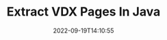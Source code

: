 ---
############################# Static ############################
layout: "auto-gen-merger"
date: 2022-09-19T14:10:55
draft: false
otherformats: docm docx dot dotm dotx epub html mht mhtml odp ods odt one otp ott pdf

############################# Head ############################
head_title: "Extract VDX Pages in Java"
head_description: "Quickly extract pages from a VDX file in Java. Save the new document containing the selected pages using the documents merger API."

############################# Header ############################
title: "Extract VDX Pages In Java"
description: "Extract VDX Pages with a few lines of Java code."
bg_image: "https://cms.admin.containerize.com/templates/aspose/App_Themes/V3/images/bg/header1.png"
bg_overlay: false
button:
    enable: true
    icon: "fas fa-arrow-down"
    label: "Download Free Trial"
    link: "https://downloads.groupdocs.com/merger/java"

############################# SubMenu ############################
submenu:
    enable: true

    left:
        img_alt: "GroupDocs.Merger for Java"
        image: "https://cms.admin.containerize.com/templates/groupdocs/images/product-logos/90x90-noborder/groupdocs-merger-java.png"
        product: "GroupDocs.Merger"
        platform: "Java"

    middle:
        button:

            # button loop
            - link: "https://apireference.groupdocs.com/merger/java"
              text: "API Reference"

            # button loop
            - link: "https://github.com/groupdocs-merger"
              text: "Code Examples"

            # button loop
            - link: "https://products.groupdocs.app/merger/family"
              text: "Live Demos"

            # button loop
            - link: "https://purchase.groupdocs.com/pricing/merger/java"
              text: "Pricing"

    right:
        link_download: "https://downloads.groupdocs.com/merger"
        link_learn: "https://docs.groupdocs.com/merger/java"
        link_buy: "https://purchase.groupdocs.com"

############################# About ############################
about:
    enable: true
    title: "About GroupDocs.Merger for Java API"
    content: |
        [GroupDocs.Merger for Java](/merger/java/) offers a simple solution to safely merge & split between a wide range of document formats including PDF, Microsoft Office (Word, Excel, PowerPoint, OneNote), OpenDocument, HTML, images and many others within Java applications. By adding just a few lines of the code, perform several document operations such as move, remove, rotate, swap, extract or change the orientation of pages within the documents. The documents merging API also supports previewing document pages as an image to analyse the document structure, formatting and content on the page.
        
        GroupDocs.Merger API is a right choice for corporate solutions which needs file page extracting features. These APIs are well supported on all major operating systems and platforms including J2SE 7.0 (1.7), J2SE 8.0 (1.8), Java 10.

############################# Steps ############################
steps:
    enable: true
    title_left: "Extract VDX File Pages in Java"
    content_left: |
        [GroupDocs.Merger for Java](/merger/java/) makes it easy for Java developers to extract the desired pages from a VDX file and save it as a new file containing the selected pages by implementing a few easy steps.
        
        * Initialize **ExtractOptions** with page numbers that should appear in the resultant document.
        * Create new instance of **Merger** and pass source document path as a constructor parameter.
        * Call **extractPages** and pass **ExtractOptions** object.
        * Call **save** and specify the file path to save the resultant document.

    title_right: "System Requirements"
    content_right: |
        GroupDocs.Merger for Java APIs are supported on all major platforms and operating systems. Before executing the code below, please make sure that you have the following prerequisites installed on your system.

        * Operating Systems: Microsoft Windows, Linux, MacOS
        * Development Environments: NetBeans, IntelliJ IDEA, Eclipse
        * Frameworks: J2SE 7.0 (1.7), J2SE 8.0 (1.8), Java 10
        * Download the latest version of GroupDocs.Merger for Java from [Maven](https://repository.groupdocs.com/webapp/#/artifacts/browse/tree/General/repo/com/groupdocs/groupdocs-merger)
         
    code: |
     {{% merger/additional-styles %}}
     {{< merger/code-merger title="How to extract VDX file pages using Java example code">}}

        ```java    
        // Extract VDX file pages using GroupDocs.Merger API
        // Initialize ExtractOptions class with selected page numbers
        ExtractOptions extractOptions = new ExtractOptions(new int[] { 2, 5 });

        // Instantiate Merger with input VDX document
        Merger merger = new Merger("input.vdx");

        // Call extractPages method and pass ExtractOptions object to it
        merger.extractPages(extractOptions);
    
        // Call save method to save the output document with extracted pages
        merger.save("output.vdx");
        ```
     {{< /merger/code-merger >}}

############################# Demos ############################
demos:
    enable: true
    title: "Live Demos - Extract VDX Pages Online"
    content: |
       Extract VDX file pages right now by visiting [GroupDocs.Merger Live Demos](https://products.groupdocs.app/splitter/extract-pages/vdx) website.
       The live demo has the following benefits.
        
############################# About Formats ############################
about_formats:
    enable: true

############################# More Formats ############################
more_formats:
    enable: true
    title: "Extract Pages From Other Document Formats"
    content: |
        Java documents merger & split API for file formats and images. Extract some of the popular file formats as stated below.

############################# Back to top ###############################
back_to_top:
    enable: true
---